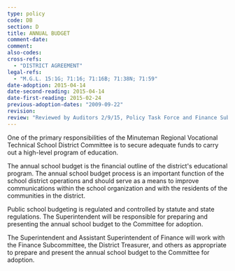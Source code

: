 ```yaml
---
type: policy
code: DB
section: D
title: ANNUAL BUDGET
comment-date:
comment:
also-codes:
cross-refs:
  - "DISTRICT AGREEMENT"
legal-refs:
  - "M.G.L. 15:1G; 71:16; 71:16B; 71:38N; 71:59"
date-adoption: 2015-04-14
date-second-reading: 2015-04-14
date-first-reading: 2015-02-24
previous-adoption-dates: "2009-09-22"
revision: 
review: "Reviewed by Auditors 2/9/15, Policy Task Force and Finance Subcommittee 2/10/15"
---
```


One of the primary responsibilities of the Minuteman Regional Vocational Technical School District Committee is to secure adequate funds to carry out a high-level program of education.

The annual school budget is the financial outline of the district's educational program.  The annual school budget process is an important function of the school district operations and should serve as a means to improve communications within the school organization and with the residents of the communities in the district.

Public school budgeting is regulated and controlled by statute and state regulations.  The Superintendent will be responsible for preparing and presenting the annual school budget to the Committee for adoption.

The Superintendent and Assistant Superintendent of Finance will work with the Finance Subcommittee, the District Treasurer, and others as appropriate to prepare and present the annual school budget to the Committee for adoption.

